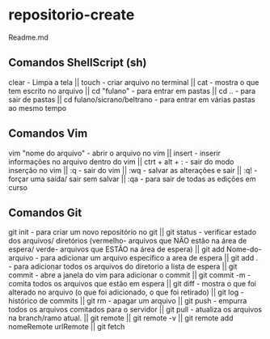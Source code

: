 # repositorio-create

Readme.md

## Comandos ShellScript (sh)

clear - Limpa a tela ||
touch - criar arquivo no terminal ||
cat - mostra o que tem escrito no arquivo ||
cd "fulano" - para entrar em pastas ||
cd .. - para sair de pastas ||
cd fulano/sicrano/beltrano - para entrar em várias pastas ao mesmo tempo


## Comandos Vim

vim "nome do arquivo" - abrir o arquivo no vim ||
insert - inserir informações no arquivo dentro do vim ||
  ctrt + alt + : - sair do modo inserção no vim ||
  :q - sair do vim ||
  :wq - salvar as alterações e sair ||
  :q! - forçar uma saída/ sair sem salvar ||
  :qa - para sair de todas as edições em curso
  


## Comandos Git

git init - para criar um novo repositório no git ||
git status - verificar estado dos arquivos/ diretórios (vermelho- arquivos que NÃO estão na área de espera/ verde- arquivos que ESTÃO na área de espera) ||
git add Nome-do-arquivo - para adicionar um arquivo específico a area de espera ||
git add . - para adicionar todos os arquivos do diretorio a lista de espera ||
git commit - abre a janela do vim para adicionar o commit ||
git commit -m - comita todos os arquivos que estão em espera ||
git diff - mostra o que foi alterado no arquivo (o que foi adicionado, o que foi retirado) ||
git log - histórico de commits ||
git rm - apagar um arquivo ||
git push - empurra todos os arquivos comitados para o servidor ||
git pull - atualiza os arquivos na branch/ramo atual. ||
git remote ||
git remote -v ||
git remote add nomeRemote urlRemote ||
git fetch 
